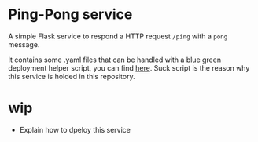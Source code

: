 # Ping-Pong service

A simple Flask service to respond a HTTP request `/ping` with a `pong` message.

It contains some .yaml files that can be handled with a blue green deployment helper script, you can find [here](../master/README.md). Suck script is the reason why this service is holded in this repository.


# wip
- Explain how to dpeloy this service